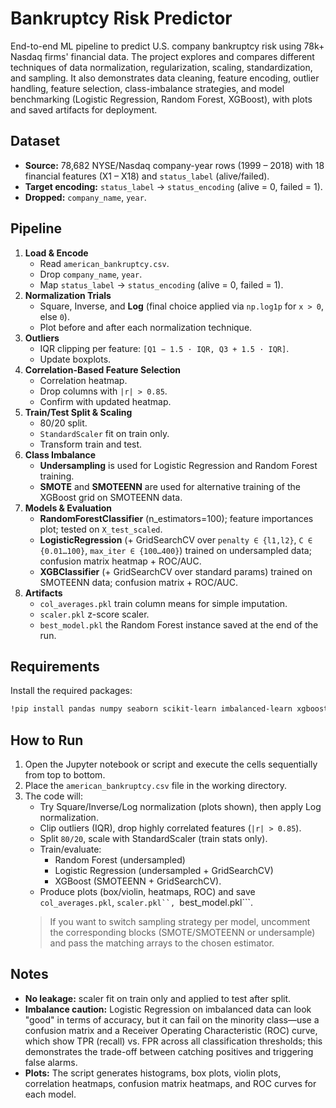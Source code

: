 # Bankruptcy Risk Predictor
End-to-end ML pipeline to predict U.S. company bankruptcy risk using 78k+ Nasdaq firms' financial data. The project explores and compares different techniques of data normalization, regularization, scaling, standardization, and sampling. It also demonstrates data cleaning, feature encoding, outlier handling, feature selection, class-imbalance strategies, and model benchmarking (Logistic Regression, Random Forest, XGBoost), with plots and saved artifacts for deployment.


## Dataset
- **Source:** 78,682 NYSE/Nasdaq company-year rows (1999 – 2018) with 18 financial features (X1 – X18) and ```status_label``` (alive/failed).  
- **Target encoding:** ```status_label``` → ```status_encoding``` (alive = 0, failed = 1).  
- **Dropped:** ```company_name```, ```year```.


## Pipeline
1. **Load & Encode**
   - Read ```american_bankruptcy.csv```.
   - Drop ```company_name```, ```year```.
   - Map ```status_label``` → ```status_encoding``` (alive = 0, failed = 1).
2. **Normalization Trials**
   - Square, Inverse, and **Log** (final choice applied via ```np.log1p``` for ```x > 0```, else ```0```).
   - Plot before and after each normalization technique.
3. **Outliers**
   - IQR clipping per feature: ```[Q1 − 1.5 · IQR, Q3 + 1.5 · IQR]```.
   - Update boxplots.  
4. **Correlation-Based Feature Selection**
   - Correlation heatmap.
   - Drop columns with ```|r| > 0.85```.
   - Confirm with updated heatmap.  
5. **Train/Test Split & Scaling**
   - 80/20 split.
   - ```StandardScaler``` fit on train only.
   - Transform train and test.
6. **Class Imbalance**
   - **Undersampling** is used for Logistic Regression and Random Forest training.  
   - **SMOTE** and **SMOTEENN** are used for alternative training of the XGBoost grid on SMOTEENN data.
7. **Models & Evaluation**
   - **RandomForestClassifier** (n_estimators=100); feature importances plot; tested on ```X_test_scaled```.  
   - **LogisticRegression** (+ GridSearchCV over ```penalty ∈ {l1,l2}```, ```C ∈ {0.01…100}```, ```max_iter ∈ {100…400}```) trained on undersampled data; confusion matrix heatmap + ROC/AUC.  
   - **XGBClassifier** (+ GridSearchCV over standard params) trained on SMOTEENN data; confusion matrix + ROC/AUC.
8. **Artifacts**
   - ```col_averages.pkl``` train column means for simple imputation.
   - ```scaler.pkl``` z-score scaler.
   - ```best_model.pkl``` the Random Forest instance saved at the end of the run.


## Requirements
Install the required packages:
```sh
!pip install pandas numpy seaborn scikit-learn imbalanced-learn xgboost matplotlib joblib
```


## How to Run
1. Open the Jupyter notebook or script and execute the cells sequentially from top to bottom.
2. Place the ```american_bankruptcy.csv``` file in the working directory.
3. The code will:
   - Try Square/Inverse/Log normalization (plots shown), then apply Log normalization.
   - Clip outliers (IQR), drop highly correlated features (```|r| > 0.85```).
   - Split ```80/20```, scale with StandardScaler (train stats only).
   - Train/evaluate:
     - Random Forest (undersampled)
     - Logistic Regression (undersampled + GridSearchCV)
     - XGBoost (SMOTEENN + GridSearchCV).
   - Produce plots (box/violin, heatmaps, ROC) and save ```col_averages.pkl```, ```scaler.pkl``, ```best_model.pkl```.
   > If you want to switch sampling strategy per model, uncomment the corresponding blocks (SMOTE/SMOTEENN or undersample) and pass the matching arrays to the chosen estimator.


## Notes
- **No leakage:** scaler fit on train only and applied to test after split.
- **Imbalance caution:** Logistic Regression on imbalanced data can look "good" in terms of accuracy, but it can fail on the minority class—use a confusion matrix and a Receiver Operating Characteristic (ROC) curve, which show TPR (recall) vs. FPR across all classification thresholds; this demonstrates the trade-off between catching positives and triggering false alarms.
- **Plots:** The script generates histograms, box plots, violin plots, correlation heatmaps, confusion matrix heatmaps, and ROC curves for each model.
